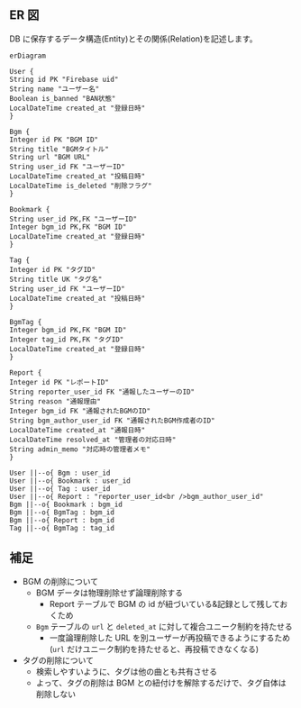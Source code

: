 ## ER 図

DB に保存するデータ構造(Entity)とその関係(Relation)を記述します。

```mermaid
erDiagram

User {
String id PK "Firebase uid"
String name "ユーザー名"
Boolean is_banned "BAN状態"
LocalDateTime created_at "登録日時"
}

Bgm {
Integer id PK "BGM ID"
String title "BGMタイトル"
String url "BGM URL"
String user_id FK "ユーザーID"
LocalDateTime created_at "投稿日時"
LocalDateTime is_deleted "削除フラグ"
}

Bookmark {
String user_id PK,FK "ユーザーID"
Integer bgm_id PK,FK "BGM ID"
LocalDateTime created_at "登録日時"
}

Tag {
Integer id PK "タグID"
String title UK "タグ名"
String user_id FK "ユーザーID"
LocalDateTime created_at "投稿日時"
}

BgmTag {
Integer bgm_id PK,FK "BGM ID"
Integer tag_id PK,FK "タグID"
LocalDateTime created_at "登録日時"
}

Report {
Integer id PK "レポートID"
String reporter_user_id FK "通報したユーザーのID"
String reason "通報理由"
Integer bgm_id FK "通報されたBGMのID"
String bgm_author_user_id FK "通報されたBGM作成者のID"
LocalDateTime created_at "通報日時"
LocalDateTime resolved_at "管理者の対応日時"
String admin_memo "対応時の管理者メモ"
}

User ||--o{ Bgm : user_id
User ||--o{ Bookmark : user_id
User ||--o{ Tag : user_id
User ||--o{ Report : "reporter_user_id<br />bgm_author_user_id"
Bgm ||--o{ Bookmark : bgm_id
Bgm ||--o{ BgmTag : bgm_id
Bgm ||--o{ Report : bgm_id
Tag ||--o{ BgmTag : tag_id
```

## 補足

- BGM の削除について
  - BGM データは物理削除せず論理削除する
    - Report テーブルで BGM の id が紐づいている&記録として残しておくため
  - `Bgm` テーブルの `url` と `deleted_at` に対して複合ユニーク制約を持たせる
    - 一度論理削除した URL を別ユーザーが再投稿できるようにするため(`url` だけユニーク制約を持たせると、再投稿できなくなる)
- タグの削除について
  - 検索しやすいように、タグは他の曲とも共有させる
  - よって、タグの削除は BGM との紐付けを解除するだけで、タグ自体は削除しない
